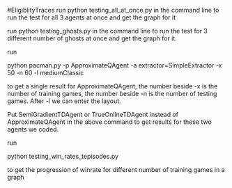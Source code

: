 #EligiblityTraces
run
python testing_all_at_once.py
in the command line to run the test for all 3 agents at once and get the graph for it

run
python testing_ghosts.py
in the command line to run the test for 3 different number of ghosts at once and get the graph for it.

run

python pacman.py -p ApproximateQAgent -a extractor=SimpleExtractor -x 50 -n 60 -l mediumClassic

to get a single result for ApproximateQAgent, the number beside -x is the number of training games, the number beside -n is the number of testing games. After -l we can enter the layout.

Put SemiGradientTDAgent or TrueOnlineTDAgent instead of ApproximateQAgent in the above command to get results for these two agents we coded.

run

python testing_win_rates_tepisodes.py

to get the progression of winrate for different number of training games in a graph
